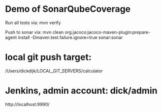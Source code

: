 # Demo of SonarQubeCoverage

Run all tests via:
mvn verify

Push to sonar via:
mvn clean org.jacoco:jacoco-maven-plugin:prepare-agent install -Dmaven.test.failure.ignore=true sonar:sonar

# local git push target:
/Users/dickdijk/LOCAL_GIT_SERVERS/calculator

# Jenkins, admin account: dick/admin
http://localhost:9990/


